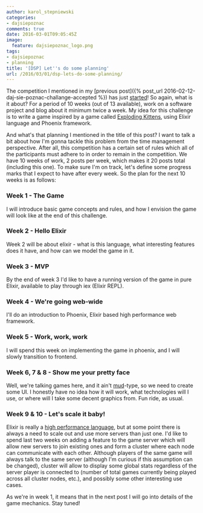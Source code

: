 ```yaml
---
author: karol_stepniewski
categories:
- dajsiepoznac
comments: true
date: 2016-03-01T09:05:45Z
image:
  feature: dajsiepoznac_logo.png
tags:
- dajsiepoznac
- planning
title: '[DSP] Let''s do some planning'
url: /2016/03/01/dsp-lets-do-some-planning/
---
```


The competition I mentioned in my [previous post]({% post_url 2016-02-12-daj-sie-poznac-challange-accepted %}) has just [started](http://www.maciejaniserowicz.com/2016/03/01/daj-sie-poznac-2016-startujemy-i-przedluzamy-rejestracje/)!
So again, what is it about? For a period of 10 weeks (out of 13 available), work on a software project and blog about it minimum twice a week. My idea for this challenge is to write a game inspired by a game called [Exploding Kittens](http://www.explodingkittens.com/), using Elixir language and Phoenix framework.

And what's that planning I mentioned in the title of this post? I want to talk a bit about how I'm gonna tackle this problem from the time management perspective. After all, this competition has a certain set of rules which all of the participants must adhere to in order to remain in the competition. We have 10 weeks of work, 2 posts per week, which makes it 20 posts total (including this one). To make sure I'm on track, let's define some progress marks that I expect to have after every week. So the plan for the next 10 weeks is as follows:

### Week 1 - The Game
I will introduce basic game concepts and rules, and how I envision the game will look like at the end of this challenge.

### Week 2 - Hello Elixir
Week 2 will be about elixir - what is this language, what interesting features does it have, and how can we model the game in it.

### Week 3 - MVP
By the end of week 3 I'd like to have a running version of the game in pure Elixir, available to play through iex (Elixir REPL).

### Week 4 - We're going web-wide
I'll do an introduction to Phoenix, Elixir based high performance web framework.

### Week 5 - Work, work, work
I will spend this week on implementing the game in phoenix, and I will slowly transition to frontend.

### Week 6, 7 & 8 - Show me your pretty face
Well, we're talking games here, and it ain't [mud](https://en.wikipedia.org/wiki/MUD)-type, so we need to create some UI.
I honestly have no idea how it will work, what technologies will I use, or where will I take some decent graphics from. Fun ride, as usual.

### Week 9 & 10 - Let's scale it baby!
Elixir is really a [high performance language](http://www.phoenixframework.org/blog/the-road-to-2-million-websocket-connections), but at some point there is always a need to scale out and use more servers than just one. I'd like to spend last two weeks on adding a feature to the game server which will allow new servers to join existing ones and form a cluster where each node can communicate with each other. Although players of the same game will always talk to the same server (although I'm curious if this assumption can be changed), cluster will allow to display some global stats regardless of the server player is connected to (number of total games currently being played across all cluster nodes, etc.), and possibly some other interesting use cases.

As we're in week 1, it means that in the next post I will go into details of the game mechanics. Stay tuned!




